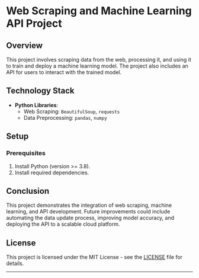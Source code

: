 # Web Scraping and Machine Learning API Project

## Overview
This project involves scraping data from the web, processing it, and using it to train and deploy a machine learning model. The project also includes an API for users to interact with the trained model.

## Technology Stack
- **Python Libraries**:
  - Web Scraping: `BeautifulSoup`, `requests`
  - Data Preprocessing: `pandas`, `numpy`
    
## Setup
### Prerequisites
1. Install Python (version >= 3.8).
2. Install required dependencies.

## Conclusion
This project demonstrates the integration of web scraping, machine learning, and API development. Future improvements could include automating the data update process, improving model accuracy, and deploying the API to a scalable cloud platform.

## License
This project is licensed under the MIT License - see the [LICENSE](LICENSE) file for details.

---
